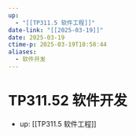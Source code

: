 ```yaml
---
up:
  - "[[TP311.5 软件工程]]"
date-link: "[[2025-03-19]]"
date: 2025-03-19
ctime-p: 2025-03-19T10:58:44
aliases:
  - 软件开发
---
```


# TP311.52 软件开发

- up: [[TP311.5 软件工程]]
